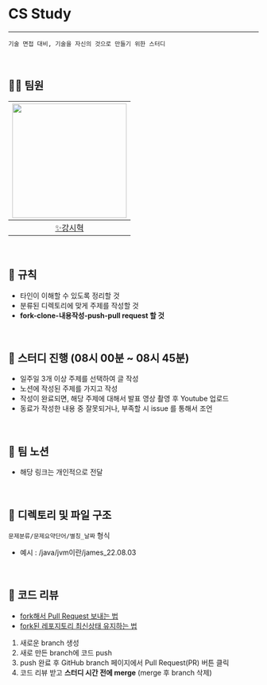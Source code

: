 # CS Study

---

`기술 면접 대비, 기술을 자신의 것으로 만들기 위한 스터디`

<br>

## 🙋‍♂️ 팀원
|[<img src="https://avatars.githubusercontent.com/u/79829085?v=4" width="230px;" alt=""/>](https://github.com/Si-Hyeak-KANG) |
|:---:|
|[✨강시혁](https://github.com/Si-Hyeak-KANG) |

<br>

## 📝 규칙
- 타인이 이해할 수 있도록 정리할 것
- 분류된 디렉토리에 맞게 주제를 작성할 것
- __fork-clone-내용작성-push-pull request 할 것__

<br>

## 🌷 스터디 진행 (08시 00분 ~ 08시 45분)
- 일주일 3개 이상 주제를 선택하여 글 작성
- 노션에 작성된 주제를 가지고 작성
- 작성이 완료되면, 해당 주제에 대해서 발표 영상 촬영 후 Youtube 업로드
- 동료가 작성한 내용 중 잘못되거나, 부족할 시 issue 를 통해서 조언

<br>

## 📙 팀 노션
- 해당 링크는 개인적으로 전달

<br>

## 🌱 디렉토리 및 파일 구조



`문제분류/문제요약단어/별칭_날짜` 형식
- 예시 : /java/jvm이란/james_22.08.03 



<br>

## 🥕 코드 리뷰
- [fork해서 Pull Request 보내는 법](https://wayhome25.github.io/git/2017/07/08/git-first-pull-request-story/)
- [fork된 레포지토리 최신상태 유지하는 법](https://jybaek.tistory.com/775)

1) 새로운 branch 생성
2) 새로 만든 branch에 코드 push
3) push 완료 후 GitHub branch 페이지에서 Pull Request(PR) 버튼 클릭
4) 코드 리뷰 받고 <b>스터디 시간 전에 merge</b> (merge 후 branch 삭제)